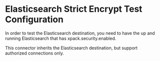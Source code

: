 # Elasticsearch Strict Encrypt Test Configuration

In order to test the Elasticsearch destination, you need to have the up and running Elasticsearch that has xpack.security.enabled.

This connector inherits the Elasticsearch destination, but support authorized connections only.
